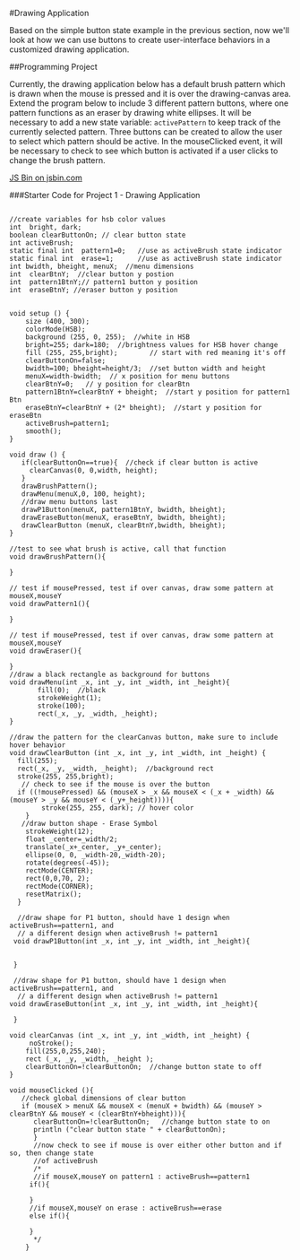 #Drawing Application

Based on the simple button state example in the previous section, now we'll look at how we can use buttons to create user-interface behaviors in a customized drawing application.

##Programming Project

Currently, the drawing application below has a default brush pattern which is drawn when the mouse is pressed and it is over the drawing-canvas area.  Extend the program below to include 3 different pattern buttons, where one pattern functions as an eraser by drawing white ellipses.   It will be necessary to add a new state variable: ``activePattern`` to keep track of the currently selected pattern. Three buttons can be created to allow the user to select which pattern should be active.  In the mouseClicked event, it will be necessary to check to see which button is activated if a user clicks to change the brush pattern.  


<a class="jsbin-embed" href="http://jsbin.com/vuqoyu/edit?js,output">JS Bin on jsbin.com</a><script src="http://static.jsbin.com/js/embed.min.js?3.34.3"></script>


###Starter Code for Project 1 - Drawing Application

```

//create variables for hsb color values
int  bright, dark;
boolean clearButtonOn; // clear button state
int activeBrush; 
static final int  pattern1=0;   //use as activeBrush state indicator
static final int  erase=1;      //use as activeBrush state indicator
int bwidth, bheight, menuX;  //menu dimensions
int  clearBtnY;  //clear button y postion
int  pattern1BtnY;// pattern1 button y position
int  eraseBtnY; //eraser button y position


void setup () {
    size (400, 300);
    colorMode(HSB);
    background (255, 0, 255);  //white in HSB
    bright=255; dark=180;  //brightness values for HSB hover change
    fill (255, 255,bright);        // start with red meaning it's off
    clearButtonOn=false;
    bwidth=100; bheight=height/3;  //set button width and height
    menuX=width-bwidth;  // x position for menu buttons
    clearBtnY=0;   // y position for clearBtn
    pattern1BtnY=clearBtnY + bheight;  //start y position for pattern1 Btn
    eraseBtnY=clearBtnY + (2* bheight);  //start y position for eraseBtn
    activeBrush=pattern1;
    smooth();
}

void draw () {
   if(clearButtonOn==true){  //check if clear button is active
     clearCanvas(0, 0,width, height);
   }
   drawBrushPattern();
   drawMenu(menuX,0, 100, height);
   //draw menu buttons last
   drawP1Button(menuX, pattern1BtnY, bwidth, bheight);
   drawEraseButton(menuX, eraseBtnY, bwidth, bheight);
   drawClearButton (menuX, clearBtnY,bwidth, bheight);   
}

//test to see what brush is active, call that function
void drawBrushPattern(){
   
}

// test if mousePressed, test if over canvas, draw some pattern at mouseX,mouseY
void drawPattern1(){
   
}

// test if mousePressed, test if over canvas, draw some pattern at mouseX,mouseY
void drawEraser(){
  
}
//draw a black rectangle as background for buttons
void drawMenu(int _x, int _y, int _width, int _height){
       fill(0);  //black
       strokeWeight(1);
       stroke(100);
       rect(_x, _y, _width, _height);
}

//draw the pattern for the clearCanvas button, make sure to include hover behavior
void drawClearButton (int _x, int _y, int _width, int _height) {
  fill(255);
  rect(_x, _y, _width, _height);  //background rect
  stroke(255, 255,bright);
   // check to see if the mouse is over the button
  if ((!mousePressed) && (mouseX > _x && mouseX < (_x + _width) && (mouseY > _y && mouseY < (_y+_height)))){
        stroke(255, 255, dark); // hover color
    }
   //draw button shape - Erase Symbol
    strokeWeight(12);
    float _center=_width/2;
    translate(_x+_center, _y+_center);
    ellipse(0, 0, _width-20,_width-20);
    rotate(degrees(-45));
    rectMode(CENTER);
    rect(0,0,70, 2);
    rectMode(CORNER);
    resetMatrix();
  }
 
  //draw shape for P1 button, should have 1 design when activeBrush==pattern1, and 
  // a different design when activeBrush != pattern1
 void drawP1Button(int _x, int _y, int _width, int _height){
  
  
 }
 
 //draw shape for P1 button, should have 1 design when activeBrush==pattern1, and 
  // a different design when activeBrush != pattern1
void drawEraseButton(int _x, int _y, int _width, int _height){
 
 }

void clearCanvas (int _x, int _y, int _width, int _height) {
     noStroke();
    fill(255,0,255,240);  
    rect (_x, _y, _width, _height );
    clearButtonOn=!clearButtonOn;  //change button state to off   
}

void mouseClicked (){
   //check global dimensions of clear button 
   if (mouseX > menuX && mouseX < (menuX + bwidth) && (mouseY > clearBtnY && mouseY < (clearBtnY+bheight))){
      clearButtonOn=!clearButtonOn;   //change button state to on
      println ("clear button state " + clearButtonOn);
      } 
      //now check to see if mouse is over either other button and if so, then change state 
      //of activeBrush
      /*
      //if mouseX,mouseY on pattern1 : activeBrush==pattern1
     if(){
       
     }
     //if mouseX,mouseY on erase : activeBrush==erase
     else if(){
       
     }
      */
    }
   ```